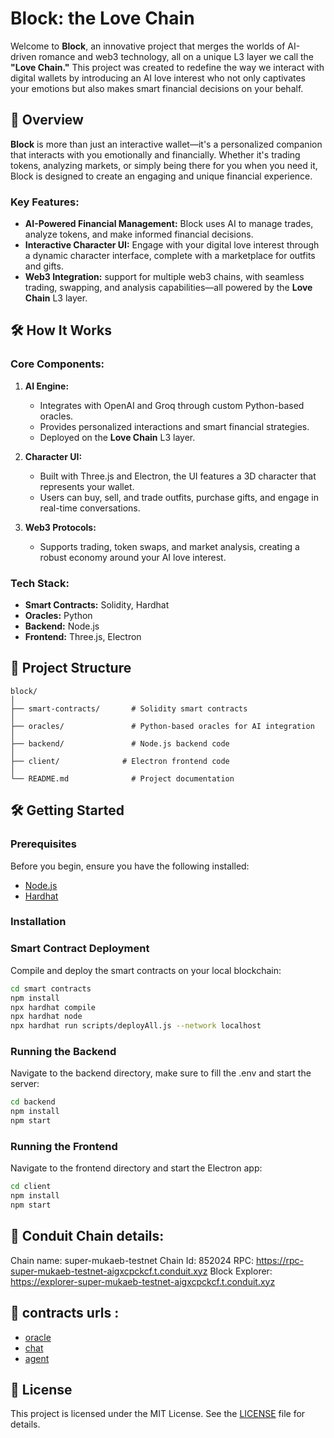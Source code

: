 

# Block:  the Love Chain

Welcome to **Block**, an innovative project that merges the worlds of AI-driven romance and web3 technology, all on a unique L3 layer we call the **"Love Chain."** This project was created to redefine the way we interact with digital wallets by introducing an AI love interest who not only captivates your emotions but also makes smart financial decisions on your behalf.

## 🚀 Overview

**Block** is more than just an interactive wallet—it's a personalized companion that interacts with you emotionally and financially. Whether it's trading tokens, analyzing markets, or simply being there for you when you need it, Block is designed to create an engaging and unique financial experience.

### Key Features:
- **AI-Powered Financial Management:** Block uses AI to manage trades, analyze tokens, and make informed financial decisions.
- **Interactive Character UI:** Engage with your digital love interest through a dynamic character interface, complete with a marketplace for outfits and gifts.
- **Web3 Integration:**  support for multiple web3 chains, with seamless trading, swapping, and analysis capabilities—all powered by the **Love Chain** L3 layer.

## 🛠️ How It Works

### Core Components:
1. **AI Engine:** 
   - Integrates with OpenAI and Groq through custom Python-based oracles.
   - Provides personalized interactions and smart financial strategies.
   - Deployed on the **Love Chain** L3 layer.

2. **Character UI:** 
   - Built with Three.js and Electron, the UI features a 3D character that represents your wallet.
   - Users can buy, sell, and trade outfits, purchase gifts, and engage in real-time conversations.

3. **Web3 Protocols:** 
   - Supports trading, token swaps, and market analysis, creating a robust economy around your AI love interest.

### Tech Stack:
- **Smart Contracts:** Solidity, Hardhat
- **Oracles:** Python
- **Backend:** Node.js
- **Frontend:** Three.js, Electron



## 📂 Project Structure

```
block/
│
├── smart-contracts/       # Solidity smart contracts
│
├── oracles/               # Python-based oracles for AI integration
│
├── backend/               # Node.js backend code
│
├── client/              # Electron frontend code
│
└── README.md              # Project documentation
```

## 🛠️ Getting Started

### Prerequisites

Before you begin, ensure you have the following installed:
- [Node.js](https://nodejs.org/)
- [Hardhat](https://hardhat.org/)

### Installation


### Smart Contract Deployment

Compile and deploy the smart contracts on your local blockchain:

```bash
cd smart contracts
npm install
npx hardhat compile
npx hardhat node
npx hardhat run scripts/deployAll.js --network localhost
```

### Running the Backend

Navigate to the backend directory, make sure to fill the .env and start the server:

```bash
cd backend
npm install 
npm start
```

### Running the Frontend

Navigate to the frontend directory and start the Electron app:

```bash
cd client
npm install 
npm start
```

## 🤝 Conduit Chain details: 

Chain name: super-mukaeb-testnet
Chain Id: 852024
RPC: https://rpc-super-mukaeb-testnet-aigxcpckcf.t.conduit.xyz
Block Explorer: https://explorer-super-mukaeb-testnet-aigxcpckcf.t.conduit.xyz


## 💬 contracts urls : 

* [oracle](https://explorer-super-mukaeb-testnet-aigxcpckcf.t.conduit.xyz/address/0xAe467A4CfCe5310C50E2b2A1ad30768A02155fAC)
* [chat](https://explorer-super-mukaeb-testnet-aigxcpckcf.t.conduit.xyz/address/0x16de95d9199Fceb3546565909eB52a4726B14311)
* [agent](https://explorer-super-mukaeb-testnet-aigxcpckcf.t.conduit.xyz/address/0x804BCb3B87F93Ec42B672cda3f88A1978d6e884F)

## 📜 License

This project is licensed under the MIT License. See the [LICENSE](LICENSE) file for details.